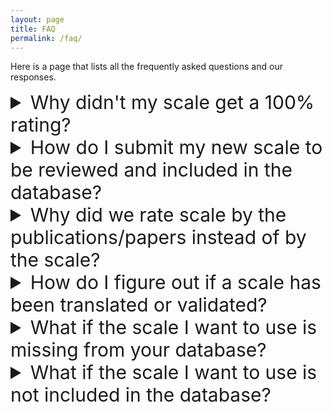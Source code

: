 ```yaml
---
layout: page
title: FAQ
permalink: /faq/
---
```


Here is a page that lists all the frequently asked questions and our responses.

<details>
  <summary style="font-size: 30px;">Why didn't my scale get a 100% rating?</summary>
  <p>Placeholder</p>
</details>

<details>
  <summary style="font-size: 30px;">How do I submit my new scale to be reviewed and included in the database?</summary>
  <p>Placeholder</p>
</details>

<details>
  <summary style="font-size: 30px;">Why did we rate scale by the publications/papers instead of by the scale?</summary>
  <p>Placeholder</p>
</details>

<details>
  <summary style="font-size: 30px;">How do I figure out if a scale has been translated or validated?</summary>
  <p>Placeholder</p>
</details>

<details>
  <summary style="font-size: 30px;">What if the scale I want to use is missing from your database?</summary>
  <p>That means we have not reviewed and rated it yet. Please submit it for review <a href="{{ site.baseurl }}{% post_url 2024-06-20-submitScale %}">here</a>. Alternatively, email us your scale at <a href="mailto:HRIscaleDatabase@gmail.com">HRIscaleDatabase@gmail.com</a> with "Scale Submission for Review" as the title.</p>
</details>

<details>
  <summary style="font-size: 30px;">What if the scale I want to use is not included in the database?</summary>
  <p>That means we have not reviewed and rated it yet. Please submit it for review <a href="{{ site.baseurl }}{% post_url 2024-06-20-submitScale %}">here</a>. Alternatively, email us your scale at <a href="mailto:HRIscaleDatabase@gmail.com">HRIscaleDatabase@gmail.com</a> with "Scale Submission for Review" as the title.</p>
</details>


